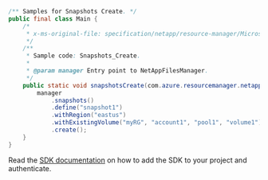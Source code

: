 ```java
/** Samples for Snapshots Create. */
public final class Main {
    /*
     * x-ms-original-file: specification/netapp/resource-manager/Microsoft.NetApp/stable/2021-08-01/examples/Snapshots_Create.json
     */
    /**
     * Sample code: Snapshots_Create.
     *
     * @param manager Entry point to NetAppFilesManager.
     */
    public static void snapshotsCreate(com.azure.resourcemanager.netapp.NetAppFilesManager manager) {
        manager
            .snapshots()
            .define("snapshot1")
            .withRegion("eastus")
            .withExistingVolume("myRG", "account1", "pool1", "volume1")
            .create();
    }
}
```

Read the [SDK documentation](https://github.com/Azure/azure-sdk-for-java/blob/azure-resourcemanager-netapp_1.0.0-beta.7/sdk/netapp/azure-resourcemanager-netapp/README.md) on how to add the SDK to your project and authenticate.
